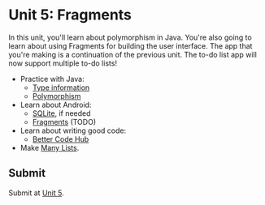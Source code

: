 # Unit 5: Fragments

In this unit, you'll learn about polymorphism in Java. You're also going to learn about using Fragments for building the user interface. The app that you're making is a continuation of the previous unit. The to-do list app will now support multiple to-do lists!

- Practice with Java:
    - [Type information](http://www.davin.50webs.com/research/1999/egs/q12.pdf)
    - [Polymorphism](http://www.davin.50webs.com/research/1999/egs/q13.pdf)
- Learn about Android:
    - [SQLite](/android/sqlite), if needed
    - [Fragments](/android/fragments) (TODO)
- Learn about writing good code:
    - [Better Code Hub](/guides/better-code-hub)
- Make [Many Lists](/projects/many-lists).


## Submit

Submit at [Unit 5](/submit/unit-1).
